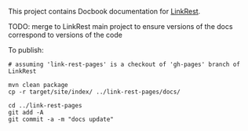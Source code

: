 This project contains Docbook documentation for [LinkRest](http://nhl.github.io/link-rest/). 

TODO: merge to LinkRest main project to ensure versions of the docs correspond to versions of the code

To publish:

```
# assuming 'link-rest-pages' is a checkout of 'gh-pages' branch of LinkRest

mvn clean package
cp -r target/site/index/ ../link-rest-pages/docs/ 

cd ../link-rest-pages
git add -A
git commit -a -m "docs update"
```